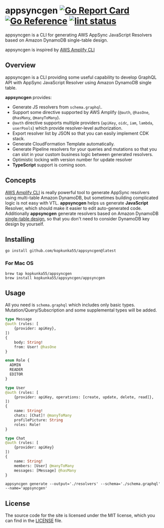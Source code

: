 # appsyncgen [![Go Report Card](https://goreportcard.com/badge/github.com/kopkunka55/appsyncgen)](https://goreportcard.com/report/github.com/kopkunka55/appsyncgen) [![Go Reference](https://pkg.go.dev/badge/github.com/kopkunka55/appsyncgen.svg)](https://pkg.go.dev/github.com/kopkunka55/appsyncgen) [![lint status](https://github.com/kopkunka55/appsyncgen/workflows/lint/badge.svg)](https://github.com/kopkunka55/appsyncgen/actions)

appsyncgen is a CLI for generating AWS AppSync JavaScript Resolvers based on Amazon DynamoDB single-table design.

appsyncgen is inspired by [AWS Amplify CLI](https://docs.amplify.aws/cli/)

## Overview

appsyncgen is a CLI providing some useful capability to develop GraphQL API with AppSync JavaScript Resolver using Amazon DynamoDB single table.

**appsyncgen** provides:

* Generate JS resolvers from `schema.graphql`.
* Support some directive supported by AWS Amplify (`@auth`, `@hasOne`, `@hasMany`, `@manyToMany`).
* `@auth` directive supports multiple providers (`apiKey`, `oidc`, `iam`, `lambda`, `userPools`) which provide resolver-level authorization.
* Export resolver list by JSON so that you can easily implement CDK stack.
* Generate CloudFormation Template automatically.
* Generate Pipeline resolvers for your queries and mutations so that you can slot in your custom business logic between generated resolvers.
* Optimistic locking with version number for update resolver
* **TypeScript** support is coming soon.

## Concepts

[AWS Amplify CLI](https://docs.amplify.aws/cli/) is really powerful tool to generate AppSync resolvers using multi-table Amazon DynamoDB, but sometimes building complicated logic is not easy with VTL. **appsyncgen** helps us generate **JavaScript** Resolver, which should make it easier to edit auto-generated code. Additionally **appsyncgen** generate resolvers based on Amazon DynamoDB [single-table design](https://aws.amazon.com/blogs/compute/creating-a-single-table-design-with-amazon-dynamodb/), so that you don't need to consider DynamoDB key design by yourself.

## Installing
```shell
go install github.com/kopkunka55/appsyncgen@latest
```

### For Mac OS
```shell
brew tap kopkunka55/appsyncgen
brew install kopkunka55/appsyncgen/appsyncgen
```

## Usage
All you need is `schema.graphql` which includes only basic types. Mutation/Query/Subscription and some supplemental types will be added.

```graphql
type Message
@auth (rules: [
    {provider: apiKey},
])
{
    body: String!
    from: User! @hasOne
}

enum Role {
  ADMIN
  READER
  EDITOR
}

type User
@auth (rules: [
    {provider: apiKey, operations: [create, update, delete, read]},
])
{
    name: String!
    chats: [Chat]! @manyToMany
    profilePicture: String
    roles: Role!
}

type Chat
@auth (rules: [
    {provider: apiKey}
])
{
    name: String!
    members: [User] @manyToMany
    messages: [Message] @hasMany
}
```

```shell
appsyncgen generate --output='./resolvers' --schema='./schema.graphql' --name='appsyncgen'
```

## License

The source code for the site is licensed under the MIT license, which you can find in the [LICENSE](./LICENSE) file.


